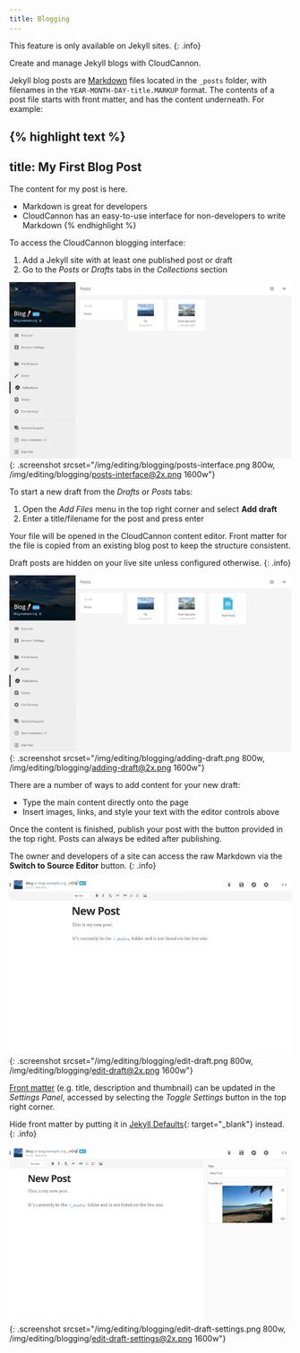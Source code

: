 ```yaml
---
title: Blogging
---
```

This feature is only available on Jekyll sites.
{: .info}

Create and manage Jekyll blogs with CloudCannon.

Jekyll blog posts are [Markdown](https://help.github.com/articles/markdown-basics/) files located in the `_posts` folder, with filenames in the `YEAR-MONTH-DAY-title.MARKUP` format. The contents of a post file starts with front matter, and has the content underneath. For example:

{% highlight text %}
---
title: My First Blog Post
---
The content for my post is here.

* Markdown is great for developers
* CloudCannon has an easy-to-use interface for non-developers to write Markdown
{% endhighlight %}




To access the CloudCannon blogging interface:

1. Add a Jekyll site with at least one published post or draft
2. Go to the *Posts* or *Drafts* tabs in the *Collections* section

![Empty blogging interface](/img/editing/blogging/posts-interface.png){: .screenshot srcset="/img/editing/blogging/posts-interface.png 800w, /img/editing/blogging/posts-interface@2x.png 1600w"}



To start a new draft from the *Drafts* or *Posts* tabs:

1. Open the *Add Files* menu in the top right corner and select **Add draft**
2. Enter a title/filename for the post and press enter

Your file will be opened in the CloudCannon content editor. Front matter for the file is copied from an existing blog post to keep the structure consistent.

Draft posts are hidden on your live site unless configured otherwise.
{: .info}

![Creating a new draft](/img/editing/blogging/adding-draft.png){: .screenshot srcset="/img/editing/blogging/adding-draft.png 800w, /img/editing/blogging/adding-draft@2x.png 1600w"}



There are a number of ways to add content for your new draft:

* Type the main content directly onto the page
* Insert images, links, and style your text with the editor controls above

Once the content is finished, publish your post with the button provided in the top right. Posts can always be edited after publishing.

The owner and developers of a site can access the raw Markdown via the **Switch to Source Editor** button.
{: .info}

![Editing draft](/img/editing/blogging/edit-draft.png){: .screenshot srcset="/img/editing/blogging/edit-draft.png 800w, /img/editing/blogging/edit-draft@2x.png 1600w"}



[Front matter](/editing/front-matter/) (e.g. title, description and thumbnail) can be updated in the *Settings Panel*, accessed by selecting the *Toggle Settings* button in the top right corner.

Hide front matter by putting it in [Jekyll Defaults](http://jekyllrb.com/docs/configuration/#front-matter-defaults){: target="_blank"} instead.
{: .info}

![Editing draft with Settings Panel open](/img/editing/blogging/edit-draft-settings.png){: .screenshot srcset="/img/editing/blogging/edit-draft-settings.png 800w, /img/editing/blogging/edit-draft-settings@2x.png 1600w"}
